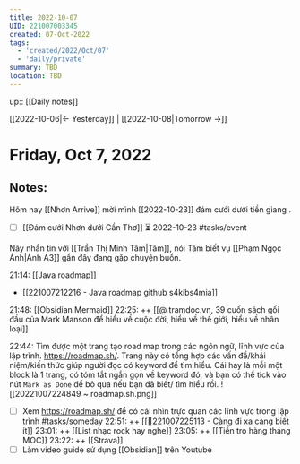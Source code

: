 ```yaml
---
title: 2022-10-07
UID: 221007003345
created: 07-Oct-2022
tags:
  - 'created/2022/Oct/07'
  - 'daily/private'
summary: TBD
location: TBD
---
```

up:: [[Daily notes]]

[[2022-10-06|<- Yesterday]] | [[2022-10-08|Tomorrow ->]]
# Friday, Oct 7, 2022

## Notes:

Hôm nay [[Nhơn Arrive]] mời mình [[2022-10-23]] đám cưới dưới tiền giang .
- [ ] [[Đám cưới Nhơn dưới Cần Thơ]] ⏳ 2022-10-23 #tasks/event  

Nãy nhắn tin với [[Trần Thị Minh Tâm|Tâm]], nói Tâm biết vụ [[Phạm Ngọc Ánh|Ánh A3]] gần đây đang gặp chuyện buồn.

21:14: [[Java roadmap]]
- [[221007212216 - Java roadmap github s4kibs4mia]]

21:48: [[Obsidian Mermaid]]
22:25: ++ [[@ tramdoc.vn, 39 cuốn sách gối đầu của Mark Manson để hiểu về cuộc đời, hiểu về thế giới, hiểu về nhân loại]]

22:44: Tìm được một trang tạo road map trong các ngôn ngữ, lĩnh vực của lập trình. https://roadmap.sh/. Trang này có tổng hợp các vấn đề/khái niệm/kiến thức giúp người đọc có keyword để tìm hiểu. Cái hay là mỗi một block là 1 trang, có tóm tắt ngắn gọn về keyword đó, và bạn có thể tick vào nút `Mark as Done` để bỏ qua nếu bạn đã biết/ tìm hiểu rồi.
![[20221007224849 ~ roadmap.sh.png]]
- [ ] Xem https://roadmap.sh/ để có cái nhìn trực quan các lĩnh vực trong lập trình #tasks/someday 
22:51: ++ [[💬221007225113 - Càng đi xa càng biết ít]]
23:01: ++ [[List nhạc rock hay nghe]]
23:05: ++ [[Tiền trọ hàng tháng MOC]]
23:22: ++ [[Strava]]
- [ ] Làm video guide sử dụng [[Obsidian]] trên Youtube
